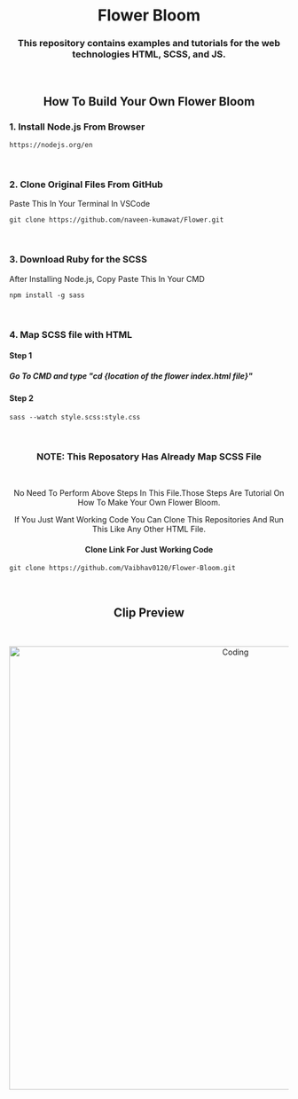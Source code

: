 <h1 align="center">Flower Bloom</h1>

<h3 align="center">This repository contains examples and tutorials for the web technologies HTML, SCSS, and JS.</h3>

<br>

<h2 align="center"> How To Build Your Own Flower Bloom </h2>

<h3>1. Install Node.js From Browser</h3>

```
https://nodejs.org/en
```

<br> 

<h3>2. Clone Original Files From GitHub </h3>
<p>Paste This In Your Terminal In VSCode</p>

```
git clone https://github.com/naveen-kumawat/Flower.git
```

<br>

<h3>3. Download Ruby for the SCSS </h3>
<p>After Installing Node.js, Copy Paste This In Your CMD</p>

```
npm install -g sass
```

<br>

<h3>4. Map SCSS file with HTML </h3>

<h4> Step 1 </h4>

<h5> Go To CMD and type "cd {location of the flower index.html file}" </h5>

<h4> Step 2 </h4>

```
sass --watch style.scss:style.css
```

<br>

<h3 align="center">NOTE: This Reposatory Has Already Map SCSS File</h3>

<br> 

<p align="center">No Need To Perform Above Steps In This File.Those Steps Are Tutorial On How To Make Your Own Flower Bloom.</p>
<p align="center">If You Just Want Working Code You Can Clone This Repositories And Run This Like Any Other HTML File.</p>

<h4 align="center">Clone Link For Just Working Code</h4>

```
git clone https://github.com/Vaibhav0120/Flower-Bloom.git
```

<br>

<h2 align="center">Clip Preview</h2>

<br>

<p align="center">
<img alt="Coding" width="800" src="https://s2.ezgif.com/tmp/ezgif-2-ce008c4439.gif">
</p>

